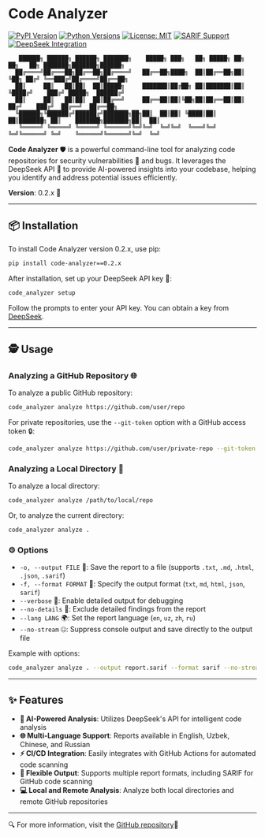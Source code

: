 # Code Analyzer

[![PyPI Version](https://img.shields.io/pypi/v/code-analyzer-b.svg)](https://pypi.org/project/code-analyzer-b/)
[![Python Versions](https://img.shields.io/pypi/pyversions/code-analyzer-b.svg)](https://pypi.org/project/code-analyzer-b/)
[![License: MIT](https://img.shields.io/badge/License-MIT-blue.svg)](https://opensource.org/licenses/MIT)
[![SARIF Support](https://img.shields.io/badge/SARIF-2.1.0-green.svg)](https://docs.github.com/en/code-security/code-scanning/integrating-with-code-scanning/sarif-support-for-code-scanning)
[![DeepSeek Integration](https://img.shields.io/badge/DeepSeek-API-7c3aed.svg)](https://deepseek.com)
```
   ██████╗ ██████╗ ██████╗ ███████╗    █████╗ ███╗   ██╗ █████╗ ██╗   ██╗   ██╗ ███████╗███████╗██████╗ 
  ██╔════╝██╔═══██╗██╔══██╗██╔════╝   ██╔══██╗████╗  ██║██╔══██╗██║   ╚██╗ ██╔╝ ╚══███╔╝██╔════╝██╔══██╗
  ██║     ██║   ██║██║  ██║█████╗     ███████║██╔██╗ ██║███████║██║    ╚████╔╝    ███╔╝ █████╗  ██████╔╝
  ██║     ██║   ██║██║  ██║██╔══╝     ██╔══██║██║╚██╗██║██╔══██║██║      ██╔╝    ███╔╝  ██╔══╝  ██╔══██╗
  ╚██████╗╚██████╔╝██████╔╝███████╗██╗██║  ██║██║ ╚████║██║  ██║███████╗ ██║    ███████╗███████╗██║  ██║
   ╚═════╝ ╚═════╝ ╚═════╝ ╚══════╝╚═╝╚═╝  ╚═╝╚═╝  ╚═══╝╚═╝  ╚═╝╚══════╝ ╚═╝    ╚══════╝╚══════╝╚═╝  ╚═╝
```
**Code Analyzer** 🛡️ is a powerful command-line tool for analyzing code repositories for security vulnerabilities 🐛 and bugs. It leverages the DeepSeek API 🤖 to provide AI-powered insights into your codebase, helping you identify and address potential issues efficiently.

**Version**: 0.2.x 🚀

---

## 📦 Installation

To install Code Analyzer version 0.2.x, use pip:

```bash
pip install code-analyzer==0.2.x
```

After installation, set up your DeepSeek API key 🔑:

```bash
code_analyzer setup
```

Follow the prompts to enter your API key. You can obtain a key from [DeepSeek](https://www.deepseek.com/).

---

## 🕵️ Usage

### Analyzing a GitHub Repository 🌐

To analyze a public GitHub repository:

```bash
code_analyzer analyze https://github.com/user/repo
```

For private repositories, use the `--git-token` option with a GitHub access token 🔒:

```bash
code_analyzer analyze https://github.com/user/private-repo --git-token YOUR_TOKEN
```

### Analyzing a Local Directory 📁

To analyze a local directory:

```bash
code_analyzer analyze /path/to/local/repo
```

Or, to analyze the current directory:

```bash
code_analyzer analyze .
```

### ⚙️ Options

- `-o, --output FILE` 💾: Save the report to a file (supports `.txt`, `.md`, `.html`, `.json`, `.sarif`)
- `-f, --format FORMAT` 🎨: Specify the output format (`txt`, `md`, `html`, `json`, `sarif`)
- `--verbose` 📣: Enable detailed output for debugging
- `--no-details` 🚫: Exclude detailed findings from the report
- `--lang LANG` 🌍: Set the report language (`en`, `uz`, `zh`, `ru`)
- `--no-stream` 🤐: Suppress console output and save directly to the output file

Example with options:

```bash
code_analyzer analyze . --output report.sarif --format sarif --no-stream --lang zh
```

---

## ✨ Features

- **🤖 AI-Powered Analysis**: Utilizes DeepSeek's API for intelligent code analysis
- **🌐 Multi-Language Support**: Reports available in English, Uzbek, Chinese, and Russian
- **⚡ CI/CD Integration**: Easily integrates with GitHub Actions for automated code scanning
- **📄 Flexible Output**: Supports multiple report formats, including SARIF for GitHub code scanning
- **💻 Local and Remote Analysis**: Analyze both local directories and remote GitHub repositories

---

🔍 For more information, visit the [GitHub repository](https://github.com/BotirBakhtiyarov/code_analyzer-b)🐙
